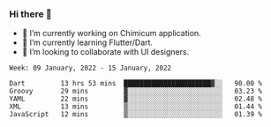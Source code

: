 ### Hi there 👋

<!--
**devcat37/devcat37** is a ✨ _special_ ✨ repository because its `README.md` (this file) appears on your GitHub profile.-->


- 🔭 I’m currently working on Chimicum application.
- 🌱 I’m currently learning Flutter/Dart.
- 👯 I’m looking to collaborate with UI designers.
<!-- - 🤔 I’m looking for help with ... -->

<!--START_SECTION:waka-->
```text
Week: 09 January, 2022 - 15 January, 2022

Dart         13 hrs 53 mins  ██████████████████████▓░░   90.00 % 
Groovy       29 mins         ▓░░░░░░░░░░░░░░░░░░░░░░░░   03.23 % 
YAML         22 mins         ▓░░░░░░░░░░░░░░░░░░░░░░░░   02.48 % 
XML          13 mins         ▒░░░░░░░░░░░░░░░░░░░░░░░░   01.44 % 
JavaScript   12 mins         ▒░░░░░░░░░░░░░░░░░░░░░░░░   01.39 % 
```
<!--END_SECTION:waka-->
